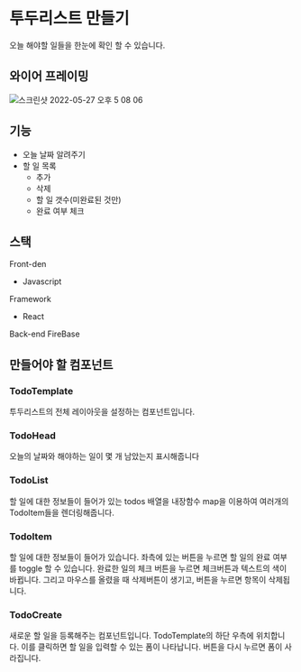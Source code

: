 # 투두리스트 만들기
오늘 해야할 일들을 한눈에 확인 할 수 있습니다.

## 와이어 프레이밍
![스크린샷 2022-05-27 오후 5 08 06](https://user-images.githubusercontent.com/105115805/170658720-e69ce8cd-e045-4310-bc25-eafdecee0367.png)

## 기능
- 오늘 날짜 알려주기
- 할 일 목록
    - 추가
    - 삭제   
    - 할 일 갯수(미완료된 것만)
    - 완료 여부 체크


## 스택
Front-den
- Javascript 

Framework
- React

Back-end
FireBase


## 만들어야 할 컴포넌트

### TodoTemplate
투두리스트의 전체 레이아웃을 설정하는 컴포넌트입니다.

### TodoHead
오늘의 날짜와 해야하는 일이 몇 개 남았는지 표시해줍니다 

### TodoList
할 일에 대한 정보들이 들어가 있는 todos 배열을 내장함수 map을 이용하여 여러개의 TodoItem들을 렌더링해줍니다.

### TodoItem
할 일에 대한 정보들이 들어가 있습니다. 
좌측에 있는 버튼을 누르면 할 일의 완료 여부를 toggle 할 수 있습니다. 
완료한 일의 체크 버튼을 누르면 체크버튼과 텍스트의 색이 바뀝니다.
그리고 마우스를 올렸을 때 삭제버튼이 생기고, 버튼을 누르면 항목이 삭제됩니다.

### TodoCreate
새로운 할 일을 등록해주는 컴포넌트입니다. TodoTemplate의 하단 우측에 위치합니다.
이를 클릭하면 할 일을 입력할 수 있는 폼이 나타납니다. 버튼을 다시 누르면 폼이 사라집니다.

